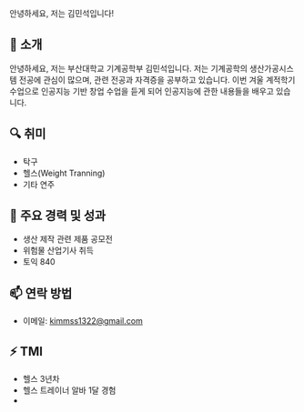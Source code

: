 
안녕하세요, 저는 김민석입니다!

## 👋 소개
안녕하세요, 저는 부산대학교 기계공학부 김민석입니다. 
저는 기계공학의 생산가공시스템 전공에 관심이 많으며, 관련 전공과 자격증을 공부하고 있습니다.
이번 겨울 계적학기 수업으로 인공지능 기반 창업 수업을 듣게 되어 인공지능에 관한 내용들을 배우고 있습니다. 

## 🔍 취미
- 탁구 
- 헬스(Weight Tranning)
- 기타 연주 

## 🌟 주요 경력 및 성과
- 생산 제작 관련 제품 공모전 
- 위험물 산업기사 취득
- 토익 840

## 📫 연락 방법
- 이메일: kimmss1322@gmail.com

## ⚡ TMI
- 헬스 3년차
- 헬스 트레이너 알바 1달 경험
- 
